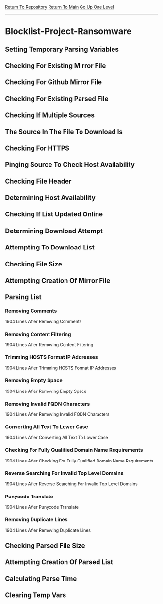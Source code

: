 [Return To Repository](https://github.com/DigitalWarrior/piholeparser/)
[Return To Main](https://github.com/DigitalWarrior/piholeparser/blob/master/RecentRunLogs/Mainlog.md)
[Go Up One Level](https://github.com/DigitalWarrior/piholeparser/blob/master/RecentRunLogs/TopLevelScripts/30-Processing-External-Blacklists.md)
____________________________________
# Blocklist-Project-Ransomware
## Setting Temporary Parsing Variables
## Checking For Existing Mirror File
## Checking For Github Mirror File
## Checking For Existing Parsed File
## Checking If Multiple Sources
## The Source In The File To Download Is
## Checking For HTTPS
## Pinging Source To Check Host Availability
## Checking File Header
## Determining Host Availability
## Checking If List Updated Online
## Determining Download Attempt
## Attempting To Download List
## Checking File Size
## Attempting Creation Of Mirror File
## Parsing List
### Removing Comments
1904 Lines After Removing Comments
### Removing Content Filtering
1904 Lines After Removing Content Filtering
### Trimming HOSTS Format IP Addresses
1904 Lines After Trimming HOSTS Format IP Addresses
### Removing Empty Space
1904 Lines After Removing Empty Space
### Removing Invalid FQDN Characters
1904 Lines After Removing Invalid FQDN Characters
### Converting All Text To Lower Case
1904 Lines After Converting All Text To Lower Case
### Checking For Fully Qualified Domain Name Requirements
1904 Lines After Checking For Fully Qualified Domain Name Requirements
### Reverse Searching For Invalid Top Level Domains
1904 Lines After Reverse Searching For Invalid Top Level Domains
### Punycode Translate
1904 Lines After Punycode Translate
### Removing Duplicate Lines
1904 Lines After Removing Duplicate Lines
## Checking Parsed File Size
## Attempting Creation Of Parsed List
## Calculating Parse Time
## Clearing Temp Vars
